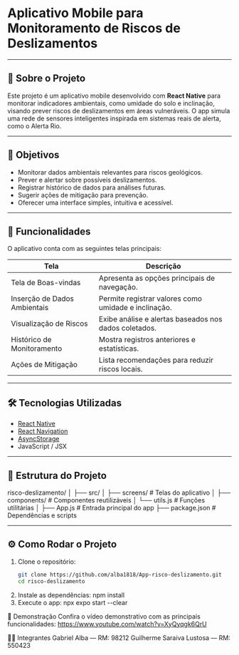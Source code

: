 # Aplicativo Mobile para Monitoramento de Riscos de Deslizamentos

---

## 🚀 Sobre o Projeto

Este projeto é um aplicativo mobile desenvolvido com **React Native** para monitorar indicadores ambientais, como umidade do solo e inclinação, visando prever riscos de deslizamentos em áreas vulneráveis. O app simula uma rede de sensores inteligentes inspirada em sistemas reais de alerta, como o Alerta Rio.

---

## 🎯 Objetivos

- Monitorar dados ambientais relevantes para riscos geológicos.
- Prever e alertar sobre possíveis deslizamentos.
- Registrar histórico de dados para análises futuras.
- Sugerir ações de mitigação para prevenção.
- Oferecer uma interface simples, intuitiva e acessível.

---

## 📱 Funcionalidades

O aplicativo conta com as seguintes telas principais:

| Tela                     | Descrição                                              |
|--------------------------|--------------------------------------------------------|
| Tela de Boas-vindas      | Apresenta as opções principais de navegação.           |
| Inserção de Dados Ambientais | Permite registrar valores como umidade e inclinação.   |
| Visualização de Riscos   | Exibe análise e alertas baseados nos dados coletados.  |
| Histórico de Monitoramento | Mostra registros anteriores e estatísticas.            |
| Ações de Mitigação       | Lista recomendações para reduzir riscos locais.         |

---

## 🛠️ Tecnologias Utilizadas

- [React Native](https://reactnative.dev/)
- [React Navigation](https://reactnavigation.org/)
- [AsyncStorage](https://react-native-async-storage.github.io/async-storage/)
- JavaScript / JSX

---

## 📂 Estrutura do Projeto
risco-deslizamento/
│
├── src/
│ ├── screens/ # Telas do aplicativo
│ ├── components/ # Componentes reutilizáveis
│ └── utils.js # Funções utilitárias 
│
├── App.js # Entrada principal do app
├── package.json # Dependências e scripts


---

## ⚙️ Como Rodar o Projeto

1. Clone o repositório:
   ```bash
   git clone https://github.com/alba1818/App-risco-deslizamento.git
   cd risco-deslizamento
2. Instale as dependências:
   npm install
3. Execute o app:
   npx expo start --clear

🎥 Demonstração
Confira o vídeo demonstrativo com as principais funcionalidades:
https://www.youtube.com/watch?v=XyQyqgk6QrU


🧑‍💻 Integrantes
Gabriel Alba — RM: 98212
Guilherme Saraiva Lustosa — RM: 550423



